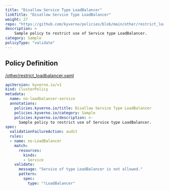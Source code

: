 ```yaml
---
title: "Disallow Service Type LoadBalancer"
linkTitle: "Disallow Service Type LoadBalancer"
weight: 27
repo: "https://github.com/kyverno/policies/blob/main/other/restrict_loadbalancer.yaml"
description: >
    Sample policy to restrict use of Service type LoadBalancer.
category: Sample
policyType: "validate"
---
```


## Policy Definition
<a href="https://github.com/kyverno/policies/raw/main//other/restrict_loadbalancer.yaml" target="-blank">/other/restrict_loadbalancer.yaml</a>

```yaml
apiVersion: kyverno.io/v1
kind: ClusterPolicy
metadata:
  name: no-loadbalancer-service
  annotations:
    policies.kyverno.io/title: Disallow Service Type LoadBalancer
    policies.kyverno.io/category: Sample 
    policies.kyverno.io/description: >-
      Sample policy to restrict use of Service type LoadBalancer.
spec:
  validationFailureAction: audit
  rules:
  - name: no-LoadBalancer
    match:
      resources:
        kinds:
        - Service
    validate:
      message: "Service of type LoadBalancer is not allowed."
      pattern:
        spec:
          type: "!LoadBalancer"
```
